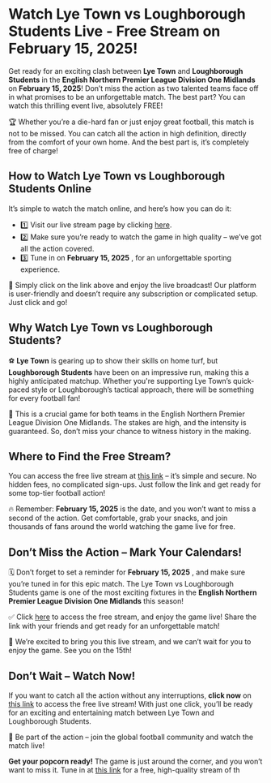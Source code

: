 # Watch Lye Town vs Loughborough Students Live - Free Stream on February 15, 2025!

Get ready for an exciting clash between **Lye Town** and **Loughborough Students** in the **English Northern Premier League Division One Midlands** on **February 15, 2025**! Don’t miss the action as two talented teams face off in what promises to be an unforgettable match. The best part? You can watch this thrilling event live, absolutely FREE!

🏆 Whether you’re a die-hard fan or just enjoy great football, this match is not to be missed. You can catch all the action in high definition, directly from the comfort of your own home. And the best part is, it’s completely free of charge!

## How to Watch Lye Town vs Loughborough Students Online

It’s simple to watch the match online, and here’s how you can do it:

- 1️⃣ Visit our live stream page by clicking [here](https://tinyurl.com/livestreamfreeo?st=Lye+Town+vs+Loughborough+Students&si=ghc).
- 2️⃣ Make sure you’re ready to watch the game in high quality – we’ve got all the action covered.
- 3️⃣ Tune in on **February 15, 2025** , for an unforgettable sporting experience.

🎯 Simply click on the link above and enjoy the live broadcast! Our platform is user-friendly and doesn’t require any subscription or complicated setup. Just click and go!

## Why Watch Lye Town vs Loughborough Students?

⚽ **Lye Town** is gearing up to show their skills on home turf, but **Loughborough Students** have been on an impressive run, making this a highly anticipated matchup. Whether you're supporting Lye Town’s quick-paced style or Loughborough’s tactical approach, there will be something for every football fan!

🚨 This is a crucial game for both teams in the English Northern Premier League Division One Midlands. The stakes are high, and the intensity is guaranteed. So, don’t miss your chance to witness history in the making.

## Where to Find the Free Stream?

You can access the free live stream at [this link](https://tinyurl.com/livestreamfreeo?st=Lye+Town+vs+Loughborough+Students&si=ghc) – it’s simple and secure. No hidden fees, no complicated sign-ups. Just follow the link and get ready for some top-tier football action!

🔥 Remember: **February 15, 2025** is the date, and you won’t want to miss a second of the action. Get comfortable, grab your snacks, and join thousands of fans around the world watching the game live for free.

## Don’t Miss the Action – Mark Your Calendars!

🗓️ Don’t forget to set a reminder for **February 15, 2025** , and make sure you’re tuned in for this epic match. The Lye Town vs Loughborough Students game is one of the most exciting fixtures in the **English Northern Premier League Division One Midlands** this season!

✅ Click [here](https://tinyurl.com/livestreamfreeo?st=Lye+Town+vs+Loughborough+Students&si=ghc) to access the free stream, and enjoy the game live! Share the link with your friends and get ready for an unforgettable match!

🎉 We’re excited to bring you this live stream, and we can’t wait for you to enjoy the game. See you on the 15th!

## Don’t Wait – Watch Now!

If you want to catch all the action without any interruptions, **click now** on [this link](https://tinyurl.com/livestreamfreeo?st=Lye+Town+vs+Loughborough+Students&si=ghc) to access the free live stream! With just one click, you’ll be ready for an exciting and entertaining match between Lye Town and Loughborough Students.

👀 Be part of the action – join the global football community and watch the match live!

**Get your popcorn ready!** The game is just around the corner, and you won’t want to miss it. Tune in at [this link](https://tinyurl.com/livestreamfreeo?st=Lye+Town+vs+Loughborough+Students&si=ghc) for a free, high-quality stream of th
